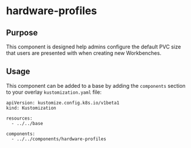 # hardware-profiles

## Purpose
This component is designed help admins configure the default PVC size that users are presented with when creating new Workbenches.




## Usage

This component can be added to a base by adding the `components` section to your overlay `kustomization.yaml` file:

```
apiVersion: kustomize.config.k8s.io/v1beta1
kind: Kustomization

resources:
  - ../../base

components:
  - ../../components/hardware-profiles
```
